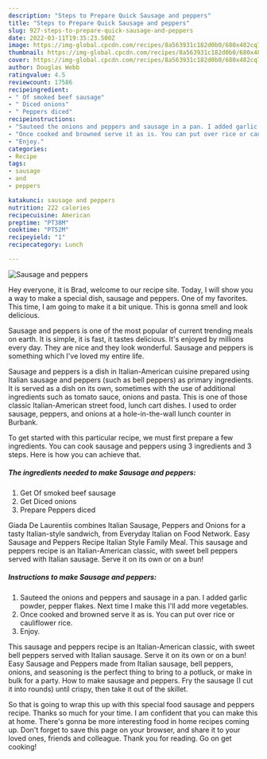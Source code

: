 ```yaml
---
description: "Steps to Prepare Quick Sausage and peppers"
title: "Steps to Prepare Quick Sausage and peppers"
slug: 927-steps-to-prepare-quick-sausage-and-peppers
date: 2022-03-11T19:35:23.500Z
image: https://img-global.cpcdn.com/recipes/8a563931c182d0b0/680x482cq70/sausage-and-peppers-recipe-main-photo.jpg
thumbnail: https://img-global.cpcdn.com/recipes/8a563931c182d0b0/680x482cq70/sausage-and-peppers-recipe-main-photo.jpg
cover: https://img-global.cpcdn.com/recipes/8a563931c182d0b0/680x482cq70/sausage-and-peppers-recipe-main-photo.jpg
author: Douglas Webb
ratingvalue: 4.5
reviewcount: 17586
recipeingredient:
- " Of smoked beef sausage"
- " Diced onions"
- " Peppers diced"
recipeinstructions:
- "Sauteed the onions and peppers and sausage in a pan. I added garlic powder, pepper flakes. Next time I make this I&#39;ll add more vegetables."
- "Once cooked and browned serve it as is. You can put over rice or cauliflower rice."
- "Enjoy."
categories:
- Recipe
tags:
- sausage
- and
- peppers

katakunci: sausage and peppers 
nutrition: 222 calories
recipecuisine: American
preptime: "PT38M"
cooktime: "PT52M"
recipeyield: "1"
recipecategory: Lunch

---
```



![Sausage and peppers](https://img-global.cpcdn.com/recipes/8a563931c182d0b0/680x482cq70/sausage-and-peppers-recipe-main-photo.jpg)

Hey everyone, it is Brad, welcome to our recipe site. Today, I will show you a way to make a special dish, sausage and peppers. One of my favorites. This time, I am going to make it a bit unique. This is gonna smell and look delicious.

Sausage and peppers is one of the most popular of current trending meals on earth. It is simple, it is fast, it tastes delicious. It's enjoyed by millions every day. They are nice and they look wonderful. Sausage and peppers is something which I've loved my entire life.

Sausage and peppers is a dish in Italian-American cuisine prepared using Italian sausage and peppers (such as bell peppers) as primary ingredients. It is served as a dish on its own, sometimes with the use of additional ingredients such as tomato sauce, onions and pasta. This is one of those classic Italian-American street food, lunch cart dishes. I used to order sausage, peppers, and onions at a hole-in-the-wall lunch counter in Burbank.


To get started with this particular recipe, we must first prepare a few ingredients. You can cook sausage and peppers using 3 ingredients and 3 steps. Here is how you can achieve that.

<!--inarticleads1-->

##### The ingredients needed to make Sausage and peppers:

1. Get  Of smoked beef sausage
1. Get  Diced onions
1. Prepare  Peppers diced


Giada De Laurentiis combines Italian Sausage, Peppers and Onions for a tasty Italian-style sandwich, from Everyday Italian on Food Network. Easy Sausage and Peppers Recipe Italian Style Family Meal. This sausage and peppers recipe is an Italian-American classic, with sweet bell peppers served with Italian sausage. Serve it on its own or on a bun! 

<!--inarticleads2-->

##### Instructions to make Sausage and peppers:

1. Sauteed the onions and peppers and sausage in a pan. I added garlic powder, pepper flakes. Next time I make this I&#39;ll add more vegetables.
1. Once cooked and browned serve it as is. You can put over rice or cauliflower rice.
1. Enjoy.


This sausage and peppers recipe is an Italian-American classic, with sweet bell peppers served with Italian sausage. Serve it on its own or on a bun! Easy Sausage and Peppers made from Italian sausage, bell peppers, onions, and seasoning is the perfect thing to bring to a potluck, or make in bulk for a party. How to make sausage and peppers. Fry the sausage (I cut it into rounds) until crispy, then take it out of the skillet. 

So that is going to wrap this up with this special food sausage and peppers recipe. Thanks so much for your time. I am confident that you can make this at home. There's gonna be more interesting food in home recipes coming up. Don't forget to save this page on your browser, and share it to your loved ones, friends and colleague. Thank you for reading. Go on get cooking!
